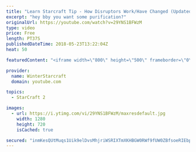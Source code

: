 ```yaml
---
title: "Learn Starcraft Tip - How Disruptors Work/Have Changed (Updated Patch 4.0 2018)"
excerpt: "hey bby you want some purification?"
originalUrl: https://youtube.com/watch?v=29YNS1BFWzM
type: video
price: Free
length: PT37S
publishedDateTime: 2018-05-23T13:22:04Z
heat: 50

featuredContent: "<iframe width=\"800\" height=\"500\" frameborder=\"0\" src=\"https://www.youtube.com/embed/29YNS1BFWzM\" allow=\"accelerometer; autoplay; encrypted-media; gyroscope; picture-in-picture\" allowfullscreen></iframe>"

provider:
  name: WinterStarcraft
  domain: youtube.com

topics:
  - StarCraft 2

images:
  - url: https://i.ytimg.com/vi/29YNS1BFWzM/maxresdefault.jpg
    width: 1280
    height: 720
    isCached: true

secured: "inmKesQUtMuqs1Uik9elDvsMhjriWSRIXTmXKHBGW0RWf9fUW0ZBfsoeRIEbpu4F8+7ncAGYQ5+6dXc/76UpzqwhuuY8M4XxonnU09c39tpLAgyn2Zcpol36PZ8idDvubRc2G75i9p6dkkQzmpUKjzu5vh8xxOZZxEIy0SAQ1DNJOPtztAr18+HCAH5gA2OnaHeOYfgef4d2+sAFuMtXEBpzR1w6mPdkxxAl1cxhgUCWG/+CQwA11YLddrfrAaalQY5wOE9BPfgVCm0bYWhT71H8Zrs7diT6bKVR7ACUyAOImj+i1BAsCuQ3+y7yy1pOsvhRD3FUM9OwSqK++TcrKYDKqc1I9oBScHjf3Efe8EEH10e5ey/caEpcZssWyaoZKb9Zc7lEq9ew3/aRRCgk+zFjSLvAMxs/uSe7wlqEHD0=;EEhn0QWMsvki1pRvNZHNoQ=="
---
```


